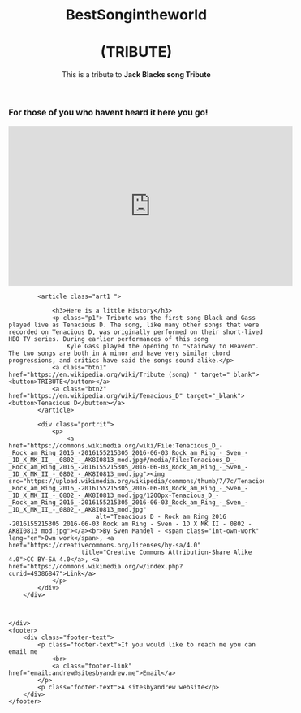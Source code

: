 
<html lang="en">

<head>
    <meta charset="UTF-8">
    <meta name="viewport" content="width=device-width, initial-scale=1.0">
    <meta http-equiv="X-UA-Compatible" content="ie=edge">
    <title>Fcctributepage</title>
    <link rel="stylesheet" href="tribute.css">


</head>

<body class="background">
    <div class="content">
        <div class="">
            <header class="header">
                <h1>BestSongintheworld</h1>
                <h1>(TRIBUTE)</h1>
                <p>This is a tribute to <strong>Jack Blacks song Tribute</strong></p>
            </header>
            <h3 class="">
                <strong>For those of you who havent heard it here you go!</strong>
            </h3>
            <iframe width="560" height="315" src="https://www.youtube.com/embed/BH35ahbWO_E?rel=0" frameborder="0" allowfullscreen></iframe>

            <article class="art1 ">

                <h3>Here is a little History</h3>
                <p class="p1"> Tribute was the first song Black and Gass played live as Tenacious D. The song, like many other songs that were recorded on Tenacious D, was originally performed on their short-lived HBO TV series. During earlier performances of this song
                    Kyle Gass played the opening to "Stairway to Heaven". The two songs are both in A minor and have very similar chord progressions, and critics have said the songs sound alike.</p>
                <a class="btn1" href="https://en.wikipedia.org/wiki/Tribute_(song) " target="_blank"><button>TRIBUTE</button></a>
                <a class="btn2" href="https://en.wikipedia.org/wiki/Tenacious_D" target="_blank"><button>Tenacious D</button></a>
            </article>

            <div class="portrit">
                <p>
                    <a href="https://commons.wikimedia.org/wiki/File:Tenacious_D_-_Rock_am_Ring_2016_-2016155215305_2016-06-03_Rock_am_Ring_-_Sven_-_1D_X_MK_II_-_0802_-_AK8I0813_mod.jpg#/media/File:Tenacious_D_-_Rock_am_Ring_2016_-2016155215305_2016-06-03_Rock_am_Ring_-_Sven_-_1D_X_MK_II_-_0802_-_AK8I0813_mod.jpg"><img src="https://upload.wikimedia.org/wikipedia/commons/thumb/7/7c/Tenacious_D_-_Rock_am_Ring_2016_-2016155215305_2016-06-03_Rock_am_Ring_-_Sven_-_1D_X_MK_II_-_0802_-_AK8I0813_mod.jpg/1200px-Tenacious_D_-_Rock_am_Ring_2016_-2016155215305_2016-06-03_Rock_am_Ring_-_Sven_-_1D_X_MK_II_-_0802_-_AK8I0813_mod.jpg"
                            alt="Tenacious D - Rock am Ring 2016 -2016155215305 2016-06-03 Rock am Ring - Sven - 1D X MK II - 0802 - AK8I0813 mod.jpg"></a><br>By Sven Mandel - <span class="int-own-work" lang="en">Own work</span>, <a href="https://creativecommons.org/licenses/by-sa/4.0"
                        title="Creative Commons Attribution-Share Alike 4.0">CC BY-SA 4.0</a>, <a href="https://commons.wikimedia.org/w/index.php?curid=49386847">Link</a>
                </p>
            </div>
        </div>



    </div>
    <footer>
        <div class="footer-text">
            <p class="footer-text">If you would like to reach me you can email me
                <br>
                <a class="footer-link" href="email:andrew@sitesbyandrew.me">Email</a>
            </p>
            <p class="footer-text">A sitesbyandrew website</p>
        </div>
    </footer>


</body>

</html>
